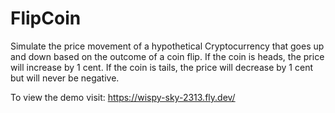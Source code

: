 # FlipCoin

Simulate the price movement of a hypothetical Cryptocurrency that goes up and down based on the outcome of a coin flip. If the coin is heads, the price will increase by 1 cent. If the coin is tails, the price will decrease by 1 cent but will never be negative.

To view the demo visit: https://wispy-sky-2313.fly.dev/

